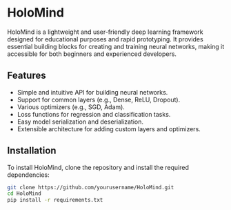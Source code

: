 # HoloMind

HoloMind is a lightweight and user-friendly deep learning framework designed for educational purposes and rapid prototyping. It provides essential building blocks for creating and training neural networks, making it accessible for both beginners and experienced developers.

## Features
- Simple and intuitive API for building neural networks.
- Support for common layers (e.g., Dense, ReLU, Dropout).
- Various optimizers (e.g., SGD, Adam).
- Loss functions for regression and classification tasks.
- Easy model serialization and deserialization.
- Extensible architecture for adding custom layers and optimizers.

## Installation
To install HoloMind, clone the repository and install the required dependencies:

```bash
git clone https://github.com/yourusername/HoloMind.git
cd HoloMind
pip install -r requirements.txt
